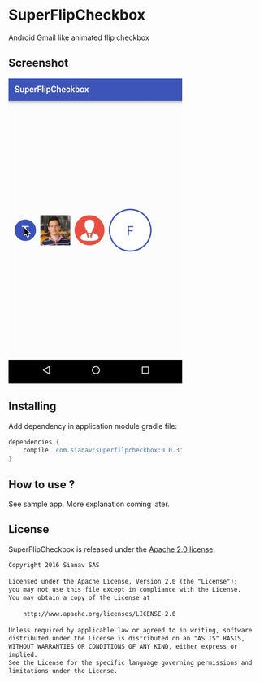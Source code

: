 # SuperFlipCheckbox
Android Gmail like animated flip checkbox

## Screenshot
<img src="https://github.com/fennec69/SuperFlipCheckbox/blob/master/screenshots/presentation.gif" height="600px" />

## Installing

Add dependency in application module gradle file:

```gradle
dependencies {
    compile 'com.sianav:superfilpcheckbox:0.0.3'
}
```
## How to use ?
See sample app. More explanation coming later.

## License
SuperFlipCheckbox is released under the [Apache 2.0 license](LICENSE).

```
Copyright 2016 Sianav SAS

Licensed under the Apache License, Version 2.0 (the "License");
you may not use this file except in compliance with the License.
You may obtain a copy of the License at

    http://www.apache.org/licenses/LICENSE-2.0

Unless required by applicable law or agreed to in writing, software
distributed under the License is distributed on an "AS IS" BASIS,
WITHOUT WARRANTIES OR CONDITIONS OF ANY KIND, either express or implied.
See the License for the specific language governing permissions and
limitations under the License.
```
